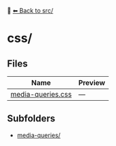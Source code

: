 📁 [⬅ Back to src/](../README.md)

# css/

## Files

| Name | Preview |
|------|---------|
| [media-queries.css](./media-queries.css) | — |

## Subfolders
- [media-queries/](./media-queries/README.md)